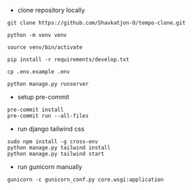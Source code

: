 - clone repository locally

```
git clone https://github.com/Shavkatjon-O/tempo-clone.git
```
```
python -m venv venv
```
```
source venv/bin/activate
```
```
pip install -r requirements/develop.txt
```
```
cp .env.example .env
```
```
python manage.py runserver
```

- setup pre-commit

```
pre-commit install
pre-commit run --all-files
```

- run django tailwind css

```
sudo npm install -g cross-env
python manage.py tailwind install
python manage.py tailwind start
```

- run gunicorn manually

```
gunicorn -c gunicorn_conf.py core.wsgi:application
```

